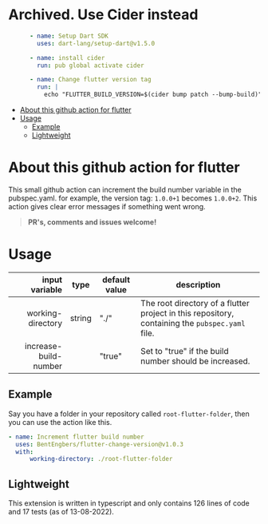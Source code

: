 # Archived. Use Cider instead
```yaml
      - name: Setup Dart SDK
        uses: dart-lang/setup-dart@v1.5.0

      - name: install cider
        run: pub global activate cider

      - name: Change flutter version tag
        run: |
          echo "FLUTTER_BUILD_VERSION=$(cider bump patch --bump-build)" >> "$GITHUB_ENV"
```


- [About this github action for flutter](#about-this-github-action-for-flutter)
- [Usage](#usage)
  - [Example](#example)
  - [Lightweight](#lightweight)

# About this github action for flutter
This small github action can increment the build number variable in the pubspec.yaml.
for example, the version tag: `1.0.0+1` becomes `1.0.0+2`.
This action gives clear error messages if something went wrong.

 > **PR's, comments and issues welcome!**
 
# Usage

|        input variable | type   | default value | description                                                                                     |
| --------------------: | ------ | ------------- | ----------------------------------------------------------------------------------------------- |
|     working-directory | string | "./"          | The root directory of a flutter project in this repository, containing the `pubspec.yaml` file. |
| increase-build-number |        | "true"        | Set to "true" if the build number should be increased.                                          |

## Example 
Say you have a folder in your repository called `root-flutter-folder`, then you can use the action like this.
``` yaml
- name: Increment flutter build number
  uses: BentEngbers/flutter-change-version@v1.0.3
  with:
      working-directory: ./root-flutter-folder
```

## Lightweight
This extension is written in typescript and only contains 126 lines of code and 17 tests (as of 13-08-2022).


